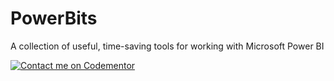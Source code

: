 # PowerBits
A collection of useful, time-saving tools for working with Microsoft Power BI

[![Contact me on Codementor](https://www.codementor.io/m-badges/jamesdbartlett3/contact-me.svg)](https://www.codementor.io/@jamesdbartlett3?refer=badge)
